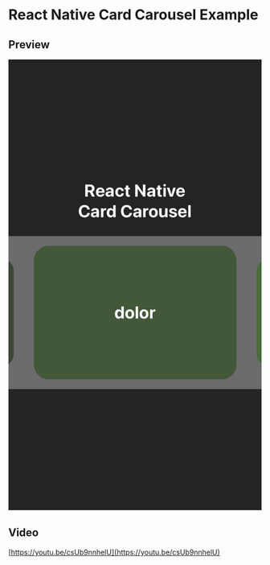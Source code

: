 # React Native Card Carousel Example

## Preview

![](./rncardcarousel.PNG)

## Video

[https://youtu.be/csUb9nnhelU](https://youtu.be/csUb9nnhelU)
